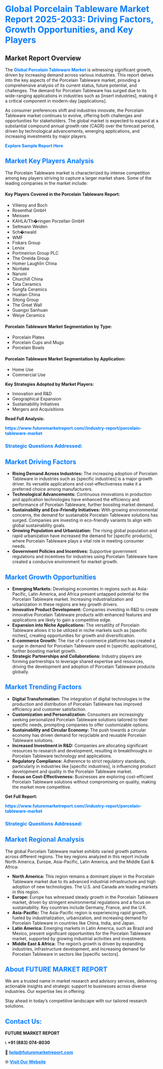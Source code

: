 <h1 style="color: #007BFF;">Global Porcelain Tableware Market Report 2025-2033: Driving Factors, Growth Opportunities, and Key Players</h1>

<section id="overview">
<h2>Market Report Overview</h2>
<p>The <a href="https://www.futuremarketreport.com//industry-report/porcelain-tableware-market" style="color: #007BFF; text-decoration: none;"><strong>Global Porcelain Tableware Market</strong></a> is witnessing significant growth, driven by increasing demand across various industries. This report delves into the key aspects of the Porcelain Tableware market, providing a comprehensive analysis of its current status, future potential, and challenges. The demand for Porcelain Tableware has surged due to its wide-ranging applications in industries such as [insert industries], making it a critical component in modern-day [applications].</p>
<p>As consumer preferences shift and industries innovate, the Porcelain Tableware market continues to evolve, offering both challenges and opportunities for stakeholders. The global market is expected to expand at a substantial compound annual growth rate (CAGR) over the forecast period, driven by technological advancements, emerging applications, and increasing investments by major players.</p>
</section>

<section id="overview">
<p><a href="https://www.futuremarketreport.com//request-sample/reportId=55886" style="color: #007BFF; text-decoration: none;"><strong>Explore Sample Report Here</strong></a></p>
</section>

<section id="key-players">
<h2 style="color: #007BFF;">Market Key Players Analysis</h2>
<p>The Porcelain Tableware market is characterized by intense competition among key players striving to capture a larger market share. Some of the leading companies in the market include:</p>
<h4>Key Players Covered in the Porcelain Tableware Report:</h4>
<ul><li>Villeroy and Boch</li><li>Rosenthal GmbH</li><li>Meissen</li><li>KAHLA/Th�ringen Porzellan GmbH</li><li>Seltmann Weiden</li><li>Sch�nwald</li><li>WMF</li><li>Fiskars Group</li><li>Lenox</li><li>Portmeirion Group PLC</li><li>The Oneida Group</li><li>Homer Laughlin China</li><li>Noritake</li><li>Narumi</li><li>Churchill China</li><li>Tata Ceramics</li><li>Songfa Ceramics</li><li>Hualian China</li><li>Sitong Group</li><li>The Great Wall</li><li>Guangxi Sanhuan</li><li>Weiye Ceramics</li></ul>
<h4>Porcelain Tableware Market Segmentation by Type:</h4>
<ul><li>Porcelain Plates</li><li>Porcelain Cups and Mugs</li><li>Porcelain Bowls</li></ul>

<h4>Porcelain Tableware Market Segmentation by Application:</h4>
<ul><li>Home Use</li><li>Commercial Use</li></ul>
<p><strong>Key Strategies Adopted by Market Players:</strong></p>
<ul>
<li>Innovation and R&D</li>
<li>Geographical Expansion</li>
<li>Sustainability Initiatives</li>
<li>Mergers and Acquisitions</li>
</ul>
</section>

<section>
<p><strong>Read Full Analysis: </strong></p><a href="https://www.futuremarketreport.com//industry-report/porcelain-tableware-market" style="color: #007BFF; text-decoration: none;"><strong>https://www.futuremarketreport.com//industry-report/porcelain-tableware-market</strong></a>
<h3 style="color: #007BFF;">Strategic Questions Addressed:</h3>
</section>

<section id="driving-factors">
<h2 style="color: #007BFF;">Market Driving Factors</h2>
<ul>
<li><strong>Rising Demand Across Industries:</strong> The increasing adoption of Porcelain Tableware in industries such as [specific industries] is a major growth driver. Its versatile applications and cost-effectiveness make it a preferred choice among manufacturers.</li>
<li><strong>Technological Advancements:</strong> Continuous innovations in production and application technologies have enhanced the efficiency and performance of Porcelain Tableware, further boosting market demand.</li>
<li><strong>Sustainability and Eco-Friendly Initiatives:</strong> With growing environmental concerns, the demand for sustainable Porcelain Tableware solutions has surged. Companies are investing in eco-friendly variants to align with global sustainability goals.</li>
<li><strong>Growing Population and Urbanization:</strong> The rising global population and rapid urbanization have increased the demand for [specific products], where Porcelain Tableware plays a vital role in meeting consumer needs.</li>
<li><strong>Government Policies and Incentives:</strong> Supportive government regulations and incentives for industries using Porcelain Tableware have created a conducive environment for market growth.</li>
</ul>
</section>

<section id="growth-opportunities">
<h2 style="color: #007BFF;">Market Growth Opportunities</h2>
<ul>
<li><strong>Emerging Markets:</strong> Developing economies in regions such as Asia-Pacific, Latin America, and Africa present untapped potential for the Porcelain Tableware market. Increasing industrialization and urbanization in these regions are key growth drivers.</li>
<li><strong>Innovative Product Development:</strong> Companies investing in R&D to create innovative Porcelain Tableware products with enhanced features and applications are likely to gain a competitive edge.</li>
<li><strong>Expansion into Niche Applications:</strong> The versatility of Porcelain Tableware allows it to be utilized in niche markets such as [specific niches], creating opportunities for growth and diversification.</li>
<li><strong>E-commerce Growth:</strong> The rise of e-commerce platforms has created a surge in demand for Porcelain Tableware used in [specific applications], further boosting market growth.</li>
<li><strong>Strategic Partnerships and Collaborations:</strong> Industry players are forming partnerships to leverage shared expertise and resources, driving the development and adoption of Porcelain Tableware products globally.</li>
</ul>
</section>

<section id="trending-factors">
<h2 style="color: #007BFF;">Market Trending Factors</h2>
<ul>
<li><strong>Digital Transformation:</strong> The integration of digital technologies in the production and distribution of Porcelain Tableware has improved efficiency and customer satisfaction.</li>
<li><strong>Customization and Personalization:</strong> Consumers are increasingly seeking personalized Porcelain Tableware solutions tailored to their specific needs, prompting companies to offer customizable options.</li>
<li><strong>Sustainability and Circular Economy:</strong> The push towards a circular economy has driven demand for recyclable and reusable Porcelain Tableware solutions.</li>
<li><strong>Increased Investment in R&D:</strong> Companies are allocating significant resources to research and development, resulting in breakthroughs in Porcelain Tableware technology and applications.</li>
<li><strong>Regulatory Compliance:</strong> Adherence to strict regulatory standards, particularly in industries like [specific industries], is influencing product development and quality in the Porcelain Tableware market.</li>
<li><strong>Focus on Cost-Effectiveness:</strong> Businesses are exploring cost-efficient Porcelain Tableware solutions without compromising on quality, making the market more competitive.</li>
</ul>
</section>

<section>
<p><strong>Get Full Report: </strong></p><a href="https://www.futuremarketreport.com//industry-report/porcelain-tableware-market" style="color: #007BFF; text-decoration: none;"><strong>https://www.futuremarketreport.com//industry-report/porcelain-tableware-market</strong></a>
<h3 style="color: #007BFF;">Strategic Questions Addressed:</h3>
</section>


<section id="regional-analysis">
<h2 style="color: #007BFF;">Market Regional Analysis</h2>
<p>The global Porcelain Tableware market exhibits varied growth patterns across different regions. The key regions analyzed in this report include North America, Europe, Asia-Pacific, Latin America, and the Middle East & Africa:</p>
<ul>
<li><strong>North America:</strong> This region remains a dominant player in the Porcelain Tableware market due to its advanced industrial infrastructure and high adoption of new technologies. The U.S. and Canada are leading markets in this region.</li>
<li><strong>Europe:</strong> Europe has witnessed steady growth in the Porcelain Tableware market, driven by stringent environmental regulations and a focus on sustainability. Key countries include Germany, France, and the U.K.</li>
<li><strong>Asia-Pacific:</strong> The Asia-Pacific region is experiencing rapid growth, fueled by industrialization, urbanization, and increasing demand for Porcelain Tableware in countries like China, India, and Japan.</li>
<li><strong>Latin America:</strong> Emerging markets in Latin America, such as Brazil and Mexico, present significant opportunities for the Porcelain Tableware market, supported by growing industrial activities and investments.</li>
<li><strong>Middle East & Africa:</strong> The region’s growth is driven by expanding industries, infrastructure development, and increasing demand for Porcelain Tableware in sectors like [specific sectors].</li>
</ul>
</section>

<footer>
<h2 style="color: #007BFF;">About FUTURE MARKET REPORT</h2>
<p>We are a trusted name in market research and advisory services, delivering actionable insights and strategic support to businesses across diverse industries. Our expertise lies in offering:</p>

<p>Stay ahead in today’s competitive landscape with our tailored research solutions.</p>

<h2 style="color: #007BFF;">Contact Us:</h2>
<p><strong>FUTURE MARKET REPORT</strong></p>
<p>📞 <strong>+91 (883) 074-8030</strong></p>
<p>📧 <strong><a href="mailto:help@futuremarketreport.com" style="color: #007BFF;">help@futuremarketreport.com</a></strong></p>
<p>🌐 <strong><a href="https://www.futuremarketreport.com/" style="color: #007BFF;">Visit Our Website</a></strong></p>
</footer>